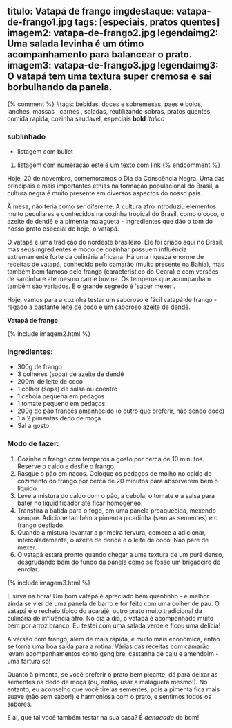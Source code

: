 titulo: Vatapá de frango
imgdestaque: vatapa-de-frango1.jpg
tags: [especiais, pratos quentes]
imagem2: vatapa-de-frango2.jpg
legendaimg2: Uma salada levinha é um ótimo acompanhamento para balancear o prato. 
imagem3: vatapa-de-frango3.jpg
legendaimg3: O vatapá tem uma textura super cremosa e sai borbulhando da panela.
---
{% comment %}
#tags: bebidas, doces e sobremesas, paes e bolos, lanches, massas , carnes , saladas, reutilizando sobras, pratos quentes, comida rapida, cozinha saudavel, especiais
**bold**
*italico*
### sublinhado
* listagem com bullet
1. listagem com numeração
[este é um texto com link](https://www.enderecodolink.com)
{% endcomment %}

Hoje, 20 de novembro, comemoramos o Dia da Conscência Negra. Uma das principais e mais importantes etnias na formação populacional do Brasil, a cultura negra é muito presente em diversos aspectos do nosso país.

À mesa, não teria como ser diferente. A cultura afro introduziu elementos muito peculiares e conhecidos na cozinha tropical do Brasil, como o coco, o azeite de dendê e a pimenta malagueta - ingredientes que dão o tom do nosso prato especial de hoje, o vatapá.

O vatapá é uma tradição do nordeste brasileiro. Ele foi criado aqui no Brasil, mas seus ingredientes e modo de cozinhar possuem influência extremamente forte da culinária africana. Há uma riqueza enorme de receitas de vatapá, conhecido pelo camarão (muito presente na Bahia), mas também bem famoso pelo frango (característico do Ceará) e com versões de sardinha e até mesmo carne bovina. Os temperos que acompanham também são variados. E o grande segredo é 'saber mexer'.

Hoje, vamos para a cozinha testar um saboroso e fácil vatapá de frango - regado a bastante leite de coco e um saboroso azeite de dendê.

**Vatapá de frango**

{% include imagem2.html %}

### Ingredientes:

* 300g de frango
* 3 colheres (sopa) de azeite de dendê
* 200ml de leite de coco
* 1 colher (sopa) de salsa ou coentro
* 1 cebola pequena em pedaços
* 1 tomate pequeno em pedaços
* 200g de pão francês amanhecido (o outro que preferir, não sendo doce)
* 1 a 2 pimentas dedo de moça
* Sal a gosto

### Modo de fazer:

1. Cozinhe o frango com temperos a gosto por cerca de 10 minutos. Reserve o caldo e desfie o frango. 
2. Rasgue o pão em nacos. Coloque os pedaços de molho no caldo do cozimento do frango por cerca de 20 minutos para absorverem bem o líquido.
3. Leve a mistura do caldo com o pão, a cebola, o tomate e a salsa para bater no liquidificador até ficar homogêneo.
4. Transfira a batida para o fogo, em uma panela preaquecida, mexendo sempre. Adicione também a pimenta picadinha (sem as sementes) e o frango desfiado.
5. Quando a mistura levantar a primeira fervura, comece a adicionar, intercaladamente, o azeite de dendê e o leite de coco. Não pare de mexer.
6. O vatapá estará pronto quando chegar a uma textura de um purê denso, desgrudando bem do fundo da panela como se fosse um brigadeiro de enrolar.

{% include imagem3.html %}

E sirva na hora! Um bom vatapá é apreciado bem quentinho - e melhor ainda se vier de uma panela de barro e for feito com uma colher de pau. O vatapá é o recheio típico do acarajé, outro prato muito tradicional da culinária de influência afro. No dia a dia, o vatapá é acompanhado muito bem por arroz branco. Eu testei com uma salada verde e ficou uma delícia! 

A versão com frango, além de mais rápida, é muito mais econômica, então se torna uma boa saída para a rotina. Várias das receitas com camarão levam acompanhamentos como gengibre, castanha de caju e amendoim - uma fartura só!

Quanto à pimenta, se você preferir o prato bem picante, dá para deixar as sementes na dedo de moça (ou, então, usar a malagueta mesmo!). No entanto, eu aconselho que você tire as sementes, pois a pimenta fica mais suave (não sem sabor!) e harmoniosa com o prato, e sentimos todos os sabores.

E aí, que tal você também testar na sua casa?
É *danaaado* de bom!